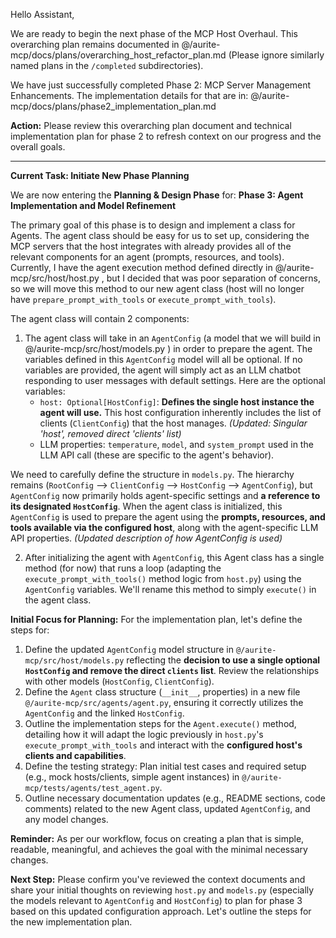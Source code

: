 Hello Assistant,

We are ready to begin the next phase of the MCP Host Overhaul.
This overarching plan remains documented in @/aurite-mcp/docs/plans/overarching_host_refactor_plan.md (Please ignore similarly named plans in the `/completed` subdirectories).

We have just successfully completed Phase 2: MCP Server Management Enhancements. The implementation details for that are in: @/aurite-mcp/docs/plans/phase2_implementation_plan.md

**Action:** Please review this overarching plan document and technical implementation plan for phase 2 to refresh context on our progress and the overall goals.

---

**Current Task: Initiate New Phase Planning**

We are now entering the **Planning & Design Phase** for:
**Phase 3: Agent Implementation and Model Refinement**

The primary goal of this phase is to design and implement a class for Agents. The agent class should be easy for us to set up, considering the MCP servers that the host integrates with already provides all of the relevant components for an agent (prompts, resources, and tools). Currently, I have the agent execution method defined directly in @/aurite-mcp/src/host/host.py , but I decided that was poor separation of concerns, so we will move this method to our new agent class (host will no longer have `prepare_prompt_with_tools` or `execute_prompt_with_tools`).

The agent class will contain 2 components:

1.  The agent class will take in an `AgentConfig` (a model that we will build in @/aurite-mcp/src/host/models.py ) in order to prepare the agent. The variables defined in this `AgentConfig` model will all be optional. If no variables are provided, the agent will simply act as an LLM chatbot responding to user messages with default settings. Here are the optional variables:
    *   `host: Optional[HostConfig]`: **Defines the single host instance the agent will use.** This host configuration inherently includes the list of clients (`ClientConfig`) that the host manages. *(Updated: Singular 'host', removed direct 'clients' list)*
    *   LLM properties: `temperature`, `model`, and `system_prompt` used in the LLM API call (these are specific to the agent's behavior).

We need to carefully define the structure in `models.py`. The hierarchy remains (`RootConfig` --> `ClientConfig` --> `HostConfig` --> `AgentConfig`), but `AgentConfig` now primarily holds agent-specific settings and **a reference to its designated `HostConfig`**. When the agent class is initialized, this `AgentConfig` is used to prepare the agent using the **prompts, resources, and tools available via the configured host**, along with the agent-specific LLM API properties. *(Updated description of how AgentConfig is used)*

2.  After initializing the agent with `AgentConfig`, this Agent class has a single method (for now) that runs a loop (adapting the `execute_prompt_with_tools()` method logic from `host.py`) using the `AgentConfig` variables. We'll rename this method to simply `execute()` in the agent class.

**Initial Focus for Planning:**
For the implementation plan, let's define the steps for:
1.  Define the updated `AgentConfig` model structure in `@/aurite-mcp/src/host/models.py` reflecting the **decision to use a single optional `HostConfig` and remove the direct `clients` list**. Review the relationships with other models (`HostConfig`, `ClientConfig`).
2.  Define the `Agent` class structure (`__init__`, properties) in a new file `@/aurite-mcp/src/agents/agent.py`, ensuring it correctly utilizes the `AgentConfig` and the linked `HostConfig`.
3.  Outline the implementation steps for the `Agent.execute()` method, detailing how it will adapt the logic previously in `host.py`'s `execute_prompt_with_tools` and interact with the **configured host's clients and capabilities**.
4.  Define the testing strategy: Plan initial test cases and required setup (e.g., mock hosts/clients, simple agent instances) in `@/aurite-mcp/tests/agents/test_agent.py`.
5.  Outline necessary documentation updates (e.g., README sections, code comments) related to the new Agent class, updated `AgentConfig`, and any model changes.

**Reminder:** As per our workflow, focus on creating a plan that is simple, readable, meaningful, and achieves the goal with the minimal necessary changes.

**Next Step:** Please confirm you've reviewed the context documents and share your initial thoughts on reviewing `host.py` and `models.py` (especially the models relevant to `AgentConfig` and `HostConfig`) to plan for phase 3 based on this updated configuration approach. Let's outline the steps for the new implementation plan.